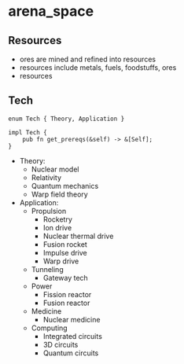 # arena_space

## Resources

- ores are mined and refined into resources
- resources include metals, fuels, foodstuffs, ores
- resources 

## Tech

```
enum Tech { Theory, Application }

impl Tech {
    pub fn get_prereqs(&self) -> &[Self];
}
```

- Theory:
    - Nuclear model
    - Relativity   
    - Quantum mechanics
    - Warp field theory
- Application:
    - Propulsion
        - Rocketry
        - Ion drive
        - Nuclear thermal drive
        - Fusion rocket
        - Impulse drive
        - Warp drive
    - Tunneling
        - Gateway tech
    - Power
        - Fission reactor
        - Fusion reactor
    - Medicine
        - Nuclear medicine
    - Computing
        - Integrated circuits
        - 3D circuits
        - Quantum circuits
    
    